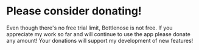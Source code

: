 # Please consider donating!

Even though there's no free trial limit, Bottlenose is not free.  If you appreciate my work so far and will continue to use the app please donate any amount!  Your donations will support my development of new features!
